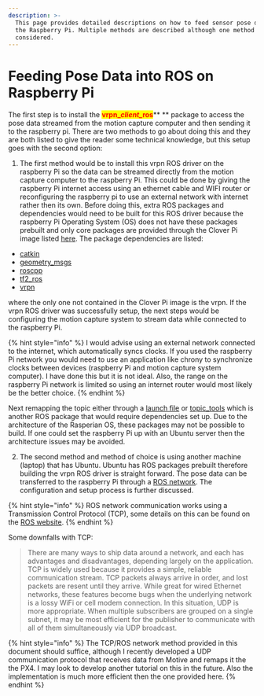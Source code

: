 ```yaml
---
description: >-
  This page provides detailed descriptions on how to feed sensor pose data into
  the Raspberry Pi. Multiple methods are described although one method is
  considered.
---
```


# Feeding Pose Data into ROS on Raspberry Pi

The first step is to install the <mark style="color:red;">**vrpn\_**</mark>_<mark style="color:red;">**client\_**</mark>_<mark style="color:red;">**ros**</mark>** ** package to access the pose data streamed from the motion capture computer and then sending it to the raspberry pi. There are two methods to go about doing this and they are both listed to give the reader some technical knowledge, but this setup goes with the second option:

1. The first method would be to install this vrpn ROS driver on the raspberry Pi so the data can be streamed directly from the motion capture computer to the raspberry Pi. This could be done by giving the raspberry Pi internet access using an ethernet cable and WIFI router or reconfiguring the raspberry pi to use an external network with internet rather then its own. Before doing this, extra ROS packages and dependencies would need to be built for this ROS driver because the raspberry Pi Operating System (OS) does not have these packages prebuilt and only core packages are provided through the Clover Pi image listed [here](http://packages.coex.tech/packages/). The package dependencies are listed:

* [catkin](http://wiki.ros.org/catkin?distro=noetic)
* [geometry\_msgs](http://wiki.ros.org/geometry\_msgs?distro=noetic)
* [roscpp](http://wiki.ros.org/roscpp?distro=noetic)
* [tf2\_ros](http://wiki.ros.org/tf2\_ros?distro=noetic)
* [vrpn](https://app.gitbook.com/s/q0NsGVgxmRD8c4yuqaAR/fundamentals)

where the only one not contained in the Clover Pi image is the vrpn. If the vrpn ROS driver was successfully setup, the next steps would be configuring the motion capture system to stream data while connected to the raspberry Pi.&#x20;

{% hint style="info" %}
I would advise using an external network connected to the internet, which automatically syncs clocks. If you used the raspberry Pi network you would need to use an application like chrony to synchronize clocks between devices (raspberry Pi and motion capture system computer). I have done this but it is not ideal. Also, the range on the raspberry Pi network is limited so using an internet router would most likely be the better choice.
{% endhint %}

Next remapping the topic either through a [launch file](http://wiki.ros.org/roslaunch/XML/remap) or [topic\_tools](http://wiki.ros.org/topic\_tools) which is another ROS package that would require dependencies set up. Due to the architecture of the Rasperian OS, these packages may not be possible to build. If one could set the raspberry Pi up with an Ubuntu server then the architecture issues may be avoided.

2. The second method and method of choice is using another machine (laptop) that has Ubuntu. Ubuntu has ROS packages prebuilt therefore building the vrpn ROS driver is straight forward. The pose data can be transferred to the raspberry Pi through a [ROS network](http://wiki.ros.org/ROS/NetworkSetup). The configuration and setup process is further discussed.

{% hint style="info" %}
ROS network communication works using a Transmission Control Protocol (TCP), some details on this can be found on the [ROS website](http://wiki.ros.org/ROS/Technical%20Overview).&#x20;
{% endhint %}

Some downfalls with TCP:

> There are many ways to ship data around a network, and each has advantages and disadvantages, depending largely on the application. TCP is widely used because it provides a simple, reliable communication stream. TCP packets always arrive in order, and lost packets are resent until they arrive. While great for wired Ethernet networks, these features become bugs when the underlying network is a lossy WiFi or cell modem connection. In this situation, UDP is more appropriate. When multiple subscribers are grouped on a single subnet, it may be most efficient for the publisher to communicate with all of them simultaneously via UDP broadcast.

{% hint style="info" %}
The TCP/ROS network method provided in this document should suffice, although I recently developed a UDP communication protocol that receives data from Motive and remaps it the the PX4. I may look to develop another tutorial on this in the future. Also the implementation is much more efficient then the one provided here.
{% endhint %}
